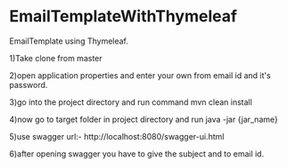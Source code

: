 # EmailTemplateWithThymeleaf
EmailTemplate using Thymeleaf.


1)Take clone from master

2)open application properties and enter your own from email id and it's password.

3)go into the project directory and run command mvn clean install

4)now go to target folder in project directory and run java -jar {jar_name} 

5)use swagger url:-
http://localhost:8080/swagger-ui.html

6)after opening swagger you have to give the subject and to email id.
